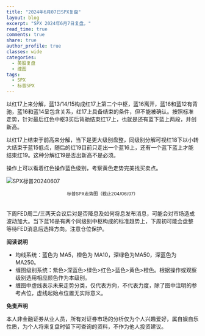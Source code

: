 ```yaml
---
title: "2024年6月07日SPX复盘"
layout: blog
excerpt: "SPX 2024年6月7日复盘。"
read_time: true
comments: true
share: true
author_profile: true
classes: wide
categories:
  - 美股复盘
  - 缠图
tags:
  - SPX
  - 标普SPX
---
```


以红17上来分解，蓝13/14/15构成红17上第二个中枢，蓝16离开，蓝16和蓝12有背驰，蓝16和蓝14呈包含关系，红17上具备结束的条件，但不能被确认。按照标准走势，针对最后红色中枢3买后背驰结束红17上，也就是还有蓝下蓝上两段，并创新高。

以红17上结束于前高来分解，当下是更大级别盘整，同级别分解可视红18下以小转大结束于蓝15低点，随后的红19目前只走出一个蓝16上，还有一个蓝下蓝上才能结束红19。这种分解红19是否出新高不是必须。

操作上可以看着红色操作蓝色级别，考察黄色走势完美找买卖点。

![SPX标普20240607](https://image.olim.cc/2024/2024-06-07-SPX.png)
<small><center>标普SPX走势图（截止204/06/07）</center></small>　

下周FED周二/三两天会议后对是否降息及如何将息发布消息，可能会对市场造成波动加大。当下蓝16是有两个同级别中枢构成的标准趋势上，下周初可能会盘整等待FED消息后选择方向。注意仓位保护。


**阅读说明**

* 均线系统：蓝色为 MA5，橙色为 MA10，深绿色为MA50，深蓝色为MA250。
* 缠图级别系统：紫色>深蓝色>绿色>红色>蓝色>黄色>橙色。根据操作或观察级别选用相应颜色作为本级别。
* 缠图中虚线表示未来走势分类，仅代表方向，不代表力度，除了图中注明的参考点位，虚线起始点位置无实际意义。

**免责声明** 

本人非金融证券从业人员，所有对证券市场的分析仅为个人兴趣爱好，属自娱自乐性质，为个人将来复盘时留下可查询的资料，不作为他人投资建议。

